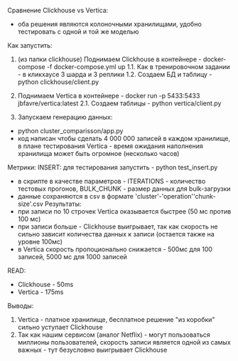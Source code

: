 Сравнение Clickhouse vs Vertica:
- оба решения являются колоночными хранилищами, удобно тестировать с одной и той же моделью

Как запустить:
1. (из папки clickhouse) Поднимаем Clickhouse в контейнере - docker-compose -f docker-compose.yml up
1.1. Как в тренировочном задании - в кликхаусе 3 шарда и 3 реплики
1.2. Создаем БД и таблицу - python clickhouse/client.py
2. Поднимаем Vertica в контейнере - docker run -p 5433:5433 jbfavre/vertica:latest
2.1. Создаем таблицы - python vertica/client.py

3. Запускаем генерацию данных:
- python cluster_comparisson/app.py
- код написан чтобы сделать 4 000 000 записей в каждом хранилище, в плане тестирования Vertica - время ожидания наполнения хранилища может быть огромное (несколько часов)


Метрики:
INSERT: для тестирования запустить - python test_insert.py
- в скрипте в качестве параметров - ITERATIONS - количество тестовых прогонов, BULK_CHUNK - размер данных для bulk-загрузки
- данные сохраняются в csv в формате 'cluster'-'operation''chunk-size'.csv
Результаты:
- при записи по 10 строчек Vertica оказывается быстрее (50 мс против 100 мс)
- при записи больше - Clickhouse выигрывает, так как скорость не сильно зависит количества данных к записи (остается также на уровне 100мс)
- в Vertica скорость пропоционально снижается - 500мс для 100 записей, 5000 мс для 1000 записей

READ:
- Clickhouse - 50ms
- Vertica - 175ms 

Выводы:
1. Vertica - платное хранилище, бесплатное решение "из коробки" сильно уступает Clickhouse
2. Так как нашим сервисом (аналог Netflix) - могут пользоваться миллионы пользователей, скорость записи является одной из самых важных - тут безусловно выигрывает Clickhouse